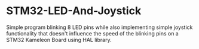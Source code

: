 # STM32-LED-And-Joystick
Simple program blinking 8 LED pins while also implementing simple joystick functionality that doesn't influence the speed of the blinking pins on a STM32 Kameleon Board using HAL library.
